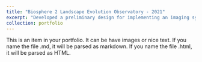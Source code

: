 ```yaml
---
title: "Biosphere 2 Landscape Evolution Observatory - 2021"
excerpt: "Developed a preliminary design for implementing an imaging system to a gantry at the Landscape Evolution Observatory. The design was included in an Equipment Enhancement Fund proposal, "A “Local” Remote Sensing capability to enhance the science of Landscape Terraformation at UArizona’s Landscape Evolution Observatory (LEO) at Biosphere 2," that was later funded in the amount of $137,938. <br>University of Arizona, Oracle, Arizona, USA<br/><img src='/images/'>"
collection: portfolio
---
```


This is an item in your portfolio. It can be have images or nice text. If you name the file .md, it will be parsed as markdown. If you name the file .html, it will be parsed as HTML. 
